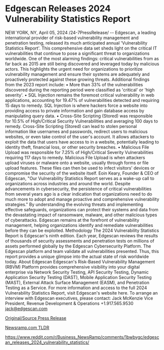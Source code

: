 # Edgescan Releases 2024 Vulnerability Statistics Report

NEW YORK, NY, April 05, 2024 /24-7PressRelease/ -- Edgescan, a leading international provider of risk-based vulnerability management and penetration testing, released its much anticipated annual 'Vulnerability Statistics Report'. This comprehensive data set sheds light on the critical IT vulnerabilities that continue to pose a significant threat to organizations worldwide.  One of the most alarming findings: critical vulnerabilities from as far back as 2015 are still being discovered and leveraged today by malicious actors. This highlights the urgent need for organizations to prioritize vulnerability management and ensure their systems are adequately and proactively protected against these growing threats.  Additional findings from the 2023 report include:  •	More than 33% of the vulnerabilities discovered during the reporting period were classified as 'critical' or 'high severity'.   •	SQL Injection remains the foremost critical vulnerability in web applications, accounting for 19.47% of vulnerabilities detected and requiring 15 days to remedy. SQL Injection is where hackers force a website into providing access to private information and gain database access by manipulating query data.  •	Cross-Site Scripting (Stored) was responsible for 10.5% of High/Critical Security Vulnerabilities and averaging 100 days to remedy. Cross-Site Scripting (Stored) can lead to stolen personal information like usernames and passwords, redirect users to malicious websites, or even take control of the user's account. It allows attackers to exploit the data that users have access to in a website, potentially leading to identity theft, financial loss, or other security breaches.  •	Malicious File Upload was responsible for 7.25% of High/Critical Severity Vulnerabilities requiring 117 days to remedy. Malicious File Upload is when attackers upload viruses or malware onto a website, usually through forms or file upload features. These files can then be used to infect visitors' devices or compromise the security of the website itself.  Eoin Keary, Founder & CEO of Edgescan, "Our Vulnerability Statistics Report serves as a wake-up call to organizations across industries and around the world. Despite advancements in cybersecurity, the persistence of critical vulnerabilities from several years ago is a clear indication that organizations need to do much more to adopt and manage proactive and comprehensive vulnerability strategies."  By understanding the evolving threats and implementing effective safeguards, organizations can protect their systems and data from the devastating impact of ransomware, malware, and other malicious types of cyberattacks. Edgescan remains at the forefront of vulnerability management, helping organizations identify and remediate vulnerabilities before they can be exploited.  Methodology  The 2024 Vulnerability Statistics Report is Edgescan's ninth edition. Each year, Edgescan reviews the results of thousands of security assessments and penetration tests on millions of assets performed globally by the Edgescan Cybersecurity Platform. The Edgescan platform and team validate all vulnerabilities presented. Thus, this report provides a unique glimpse into the actual state of risk worldwide today.  About Edgescan  Edgescan's Risk-Based Vulnerability Management (RBVM) Platform provides comprehensive visibility into your digital enterprise via Network Security Testing, API Security Testing, Dynamic Application Security Testing (DAST), Mobile Application Security Testing (MAST), External Attack Surface Management (EASM), and Penetration Testing as a Service.  For more information and access to the full 2024 Vulnerability Statistics Report, visit Edgescan's website here.  To arrange an interview with Edgescan executives, please contact:  Jack McKenzie Vice President, Revenue Development & Operations +1.917.565.9530 jack@edgescan.com 

[Original/Source Press Release](https://www.24-7pressrelease.com/press-release/509832/edgescan-releases-2024-vulnerability-statistics-report)
                    

[Newsramp.com TLDR](None) 

https://www.reddit.com/r/Business_NewsRamp/comments/1bwbvgc/edgescan_releases_2024_vulnerability_statistics/